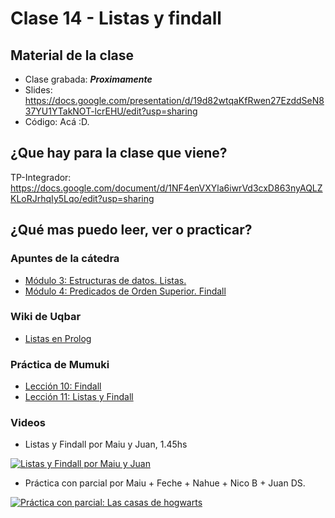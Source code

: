 # Clase 14 - Listas y findall

## Material de la clase

- Clase grabada: _**Proximamente**_
- Slides: https://docs.google.com/presentation/d/19d82wtqaKfRwen27EzddSeN837YU1YTakNOT-lcrEHU/edit?usp=sharing
- Código: Acá :D.

## ¿Que hay para la clase que viene?

TP-Integrador: https://docs.google.com/document/d/1NF4enVXYla6iwrVd3cxD863nyAQLZKLoRJrhqIy5Lqo/edit?usp=sharing

## ¿Qué mas puedo leer, ver o practicar?

### Apuntes de la cátedra

- [Módulo 3: Estructuras de datos. Listas.](https://docs.google.com/document/d/1I8Xvss7LBuUjV-GGiag7C8d9wa3vUB6B37Qi4LG-ts0/edit)
- [Módulo 4: Predicados de Orden Superior. Findall](https://docs.google.com/document/d/1GGair_St5yWvItKRZH-FY_X2CdDREr60TrsV0zSiO5I/edit?usp=sharing)

### Wiki de Uqbar

- [Listas en Prolog](https://wiki.uqbar.org/wiki/articles/paradigma-logico---listas.html)

### Práctica de Mumuki

- [Lección 10: Findall](https://mumuki.io/pdep-utn/lessons/708-programacion-logica-mas-alla-del-paradigma-findall)
- [Lección 11: Listas y Findall](https://mumuki.io/pdep-utn/lessons/709-programacion-logica-practica-listas-y-findall)

### Videos

- Listas y Findall por Maiu y Juan, 1.45hs

[![Listas y Findall por Maiu y Juan](https://img.youtube.com/vi/0Fb6QZXG-5c/0.jpg)](https://youtu.be/0Fb6QZXG-5c "Listas y Findall por Maiu y Juan")

- Práctica con parcial por Maiu + Feche + Nahue + Nico B + Juan DS.

[![Práctica con parcial: Las casas de hogwarts](https://img.youtube.com/vi/FysNBkzJQ8o/0.jpg)](https://youtu.be/FysNBkzJQ8o "Práctica con parcial: Las casas de hogwarts")



